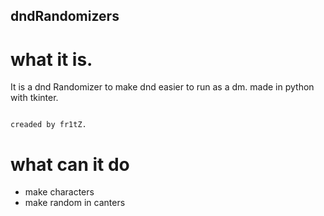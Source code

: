 ## dndRandomizers

# what it is.
It is a dnd Randomizer to make dnd easier to run as a dm. made in python with tkinter. 

```text

creaded by fr1tZ.

```

# what can it do
- make characters 
- make random in canters



